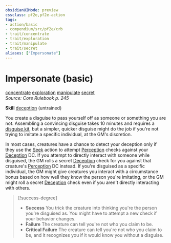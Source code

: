 ```yaml
---
obsidianUIMode: preview
cssclass: pf2e,pf2e-action
tags:
- action/basic
- compendium/src/pf2e/crb
- trait/concentrate
- trait/exploration
- trait/manipulate
- trait/secret
aliases: ["Impersonate"]
---
```

# Impersonate (basic)
[concentrate](rules/traits/concentrate.md)  [exploration](rules/traits/exploration.md)  [manipulate](rules/traits/manipulate.md)  [secret](rules/traits/secret.md)  
*Source: Core Rulebook p. 245*  

**Skill** [deception](compendium/skills.md#Deception) (untrained)

You create a disguise to pass yourself off as someone or something you are not. Assembling a convincing disguise takes 10 minutes and requires a [disguise kit](compendium/equipment/items/disguise-kit.md), but a simpler, quicker disguise might do the job if you're not trying to imitate a specific individual, at the GM's discretion.

In most cases, creatures have a chance to detect your deception only if they use the [Seek](rules/actions/seek.md) action to attempt [Perception](compendium/skills.md#Perception) checks against your [Deception](compendium/skills.md#Deception) DC. If you attempt to directly interact with someone while disguised, the GM rolls a secret [Deception](compendium/skills.md#Deception) check for you against that creature's [Perception](compendium/skills.md#Perception) DC instead. If you're disguised as a specific individual, the GM might give creatures you interact with a circumstance bonus based on how well they know the person you're imitating, or the GM might roll a secret [Deception](compendium/skills.md#Deception) check even if you aren't directly interacting with others.

> [!success-degree] 
> - **Success** You trick the creature into thinking you're the person you're disguised as. You might have to attempt a new check if your behavior changes.
> - **Failure** The creature can tell you're not who you claim to be.
> - **Critical Failure** The creature can tell you're not who you claim to be, and it recognizes you if it would know you without a disguise.